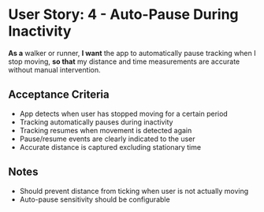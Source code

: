 # User Story: 4 - Auto-Pause During Inactivity

**As a** walker or runner,
**I want** the app to automatically pause tracking when I stop moving,
**so that** my distance and time measurements are accurate without manual intervention.

## Acceptance Criteria

* App detects when user has stopped moving for a certain period
* Tracking automatically pauses during inactivity
* Tracking resumes when movement is detected again
* Pause/resume events are clearly indicated to the user
* Accurate distance is captured excluding stationary time

## Notes

* Should prevent distance from ticking when user is not actually moving
* Auto-pause sensitivity should be configurable